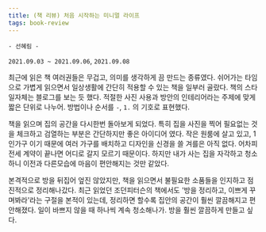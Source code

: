 ```yaml
---
title: (책 리뷰) 처음 시작하는 미니멀 라이프
tags: book-review 
---
```


`- 선혜림 -`

`2021.09.03 ~ 2021.09.06`, `2021.09.08`

<!--more-->

  최근에 읽은 책 여러권들은 무겁고, 의미를 생각하게 끔 만드는 종류였다. 쉬어가는 타임으로 가볍게 읽으면서 일상생활에 간단히 적용할 수 있는 책을 일부러 골랐다. 책의 스타일자체는 블로그를 보는 듯 했다. 적절한 사진 사용과 방안의 인테리어라는 주제에 맞게 짧은 단위로 나누어. 방법이나 순서를 `-`, `1.` 의 기호로 표현했다. 
 
 책을 읽으며 집의 공간을 다시한번 돌아보게 되었다. 특히 집을 사진을 찍어 필요없는 것을 체크하고 검열하는 부분은 간단하지만 좋은 아이디어 였다. 작은 원룸에 살고 있고, 1인가구 이기 때문에 여러 가구를 배치하고 디자인을 신경을 쓸 겨를은 아직 없다. 어차피 전세 계약이 끝나면 어디로 갈지 모르기 때문이다. 하지만 내가 사는 집을 자각하고 청소하니 이전과 다른모습에 마음이 편안해지는 것만 같았다.

 본격적으로 방을 뒤집어 엎진 않았지만, 책을 읽으면서 불필요한 소품들을 인지하고 점진적으로 정리해나갔다. 최근 읽었던 조던피터슨의 책에서도 '방을 정리하고, 이쁘게 꾸며봐라'라는 구절을 본적이 있는데, 정리하면 할수록 집안의 공간이 훨씬 깔끔해지고 편안해졌다. 일이 바쁘지 않을 때 하나씩 계속 청소해나가. 방을 훨씬 깔끔하게 만들고 싶다. 


